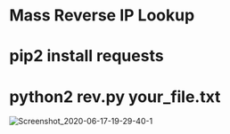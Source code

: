 # Mass Reverse IP Lookup
# pip2 install requests
# python2 rev.py your_file.txt

![Screenshot_2020-06-17-19-29-40-1](https://user-images.githubusercontent.com/49472584/84898190-0ebad480-b0d1-11ea-8876-f2c23fb5541e.png)

